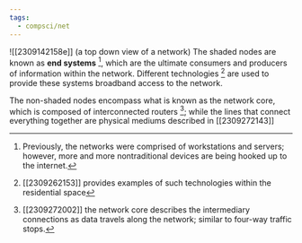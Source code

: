 ```yaml
---
tags:
  - compsci/net
---
```

![[2309142158e]] (a top down view of a network)
The shaded nodes are known as **end systems** [^1], which are the ultimate consumers and producers of information within the network. Different technologies [^2] are used to provide these systems broadband access to the network.

The non-shaded nodes encompass what is known as the network core, which is composed of interconnected routers [^3]; while the lines that connect everything together are physical mediums described in [[2309272143]]

[^1]: Previously, the networks were comprised of workstations and servers; however, more and more nontraditional devices are being hooked up to the internet.
[^2]: [[2309262153]] provides examples of such technologies within the residential space
[^3]: [[2309272002]] the network core describes the intermediary connections as data travels along the network; similar to four-way traffic stops.